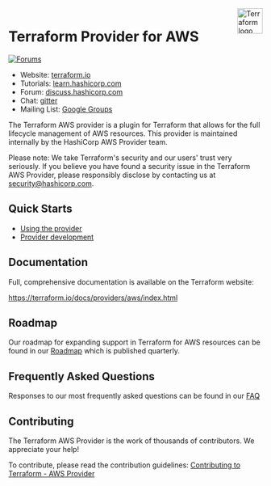 <a href="https://terraform.io">
    <img src=".github/logo-hashicorp.svg" alt="Terraform logo" title="Terraform" align="right" height="50" />
</a>

# Terraform Provider for AWS

[![Forums][discuss-badge]][discuss]

[discuss-badge]: https://img.shields.io/badge/discuss-terraform--aws-623CE4.svg?style=flat
[discuss]: https://discuss.hashicorp.com/c/terraform-providers/tf-aws/

- Website: [terraform.io](https://terraform.io)
- Tutorials: [learn.hashicorp.com](https://learn.hashicorp.com/terraform?track=getting-started#getting-started)
- Forum: [discuss.hashicorp.com](https://discuss.hashicorp.com/c/terraform-providers/tf-aws/)
- Chat: [gitter](https://gitter.im/hashicorp-terraform/Lobby)
- Mailing List: [Google Groups](http://groups.google.com/group/terraform-tool)

The Terraform AWS provider is a plugin for Terraform that allows for the full lifecycle management of AWS resources.
This provider is maintained internally by the HashiCorp AWS Provider team.

Please note: We take Terraform's security and our users' trust very seriously. If you believe you have found a security issue in the Terraform AWS Provider, please responsibly disclose by contacting us at security@hashicorp.com.

## Quick Starts

- [Using the provider](https://www.terraform.io/docs/providers/aws/index.html)
- [Provider development](docs/DEVELOPMENT.md)

## Documentation

Full, comprehensive documentation is available on the Terraform website:

https://terraform.io/docs/providers/aws/index.html

## Roadmap

Our roadmap for expanding support in Terraform for AWS resources can be found in our [Roadmap](ROADMAP.md) which is published quarterly.

## Frequently Asked Questions

Responses to our most frequently asked questions can be found in our [FAQ](docs/FAQ.md )

## Contributing

The Terraform AWS Provider is the work of thousands of contributors. We appreciate your help!

To contribute, please read the contribution guidelines: [Contributing to Terraform - AWS Provider](docs/CONTRIBUTING.md)
